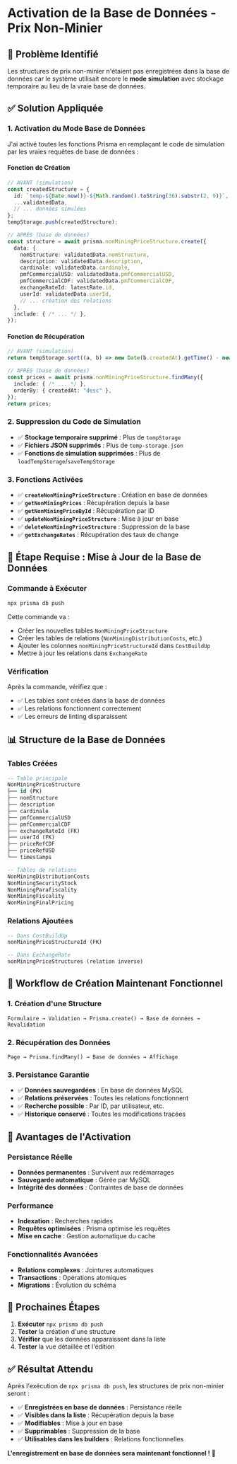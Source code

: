 # Activation de la Base de Données - Prix Non-Minier

## 🔧 **Problème Identifié**

Les structures de prix non-minier n'étaient pas enregistrées dans la base de données car le système utilisait encore le **mode simulation** avec stockage temporaire au lieu de la vraie base de données.

## ✅ **Solution Appliquée**

### **1. Activation du Mode Base de Données**

J'ai activé toutes les fonctions Prisma en remplaçant le code de simulation par les vraies requêtes de base de données :

#### **Fonction de Création**
```typescript
// AVANT (simulation)
const createdStructure = {
  id: `temp-${Date.now()}-${Math.random().toString(36).substr(2, 9)}`,
  ...validatedData,
  // ... données simulées
};
tempStorage.push(createdStructure);

// APRÈS (base de données)
const structure = await prisma.nonMiningPriceStructure.create({
  data: {
    nomStructure: validatedData.nomStructure,
    description: validatedData.description,
    cardinale: validatedData.cardinale,
    pmfCommercialUSD: validatedData.pmfCommercialUSD,
    pmfCommercialCDF: validatedData.pmfCommercialCDF,
    exchangeRateId: latestRate.id,
    userId: validatedData.userId,
    // ... création des relations
  },
  include: { /* ... */ },
});
```

#### **Fonction de Récupération**
```typescript
// AVANT (simulation)
return tempStorage.sort((a, b) => new Date(b.createdAt).getTime() - new Date(a.createdAt).getTime());

// APRÈS (base de données)
const prices = await prisma.nonMiningPriceStructure.findMany({
  include: { /* ... */ },
  orderBy: { createdAt: "desc" },
});
return prices;
```

### **2. Suppression du Code de Simulation**

- ✅ **Stockage temporaire supprimé** : Plus de `tempStorage`
- ✅ **Fichiers JSON supprimés** : Plus de `temp-storage.json`
- ✅ **Fonctions de simulation supprimées** : Plus de `loadTempStorage`/`saveTempStorage`

### **3. Fonctions Activées**

- ✅ **`createNonMiningPriceStructure`** : Création en base de données
- ✅ **`getNonMiningPrices`** : Récupération depuis la base
- ✅ **`getNonMiningPriceById`** : Récupération par ID
- ✅ **`updateNonMiningPriceStructure`** : Mise à jour en base
- ✅ **`deleteNonMiningPriceStructure`** : Suppression de la base
- ✅ **`getExchangeRates`** : Récupération des taux de change

## 🚨 **Étape Requise : Mise à Jour de la Base de Données**

### **Commande à Exécuter**
```bash
npx prisma db push
```

Cette commande va :
- Créer les nouvelles tables `NonMiningPriceStructure`
- Créer les tables de relations (`NonMiningDistributionCosts`, etc.)
- Ajouter les colonnes `nonMiningPriceStructureId` dans `CostBuildUp`
- Mettre à jour les relations dans `ExchangeRate`

### **Vérification**
Après la commande, vérifiez que :
- ✅ Les tables sont créées dans la base de données
- ✅ Les relations fonctionnent correctement
- ✅ Les erreurs de linting disparaissent

## 📊 **Structure de la Base de Données**

### **Tables Créées**
```sql
-- Table principale
NonMiningPriceStructure
├── id (PK)
├── nomStructure
├── description
├── cardinale
├── pmfCommercialUSD
├── pmfCommercialCDF
├── exchangeRateId (FK)
├── userId (FK)
├── priceRefCDF
├── priceRefUSD
└── timestamps

-- Tables de relations
NonMiningDistributionCosts
NonMiningSecurityStock
NonMiningParafiscality
NonMiningFiscality
NonMiningFinalPricing
```

### **Relations Ajoutées**
```sql
-- Dans CostBuildUp
nonMiningPriceStructureId (FK)

-- Dans ExchangeRate
nonMiningPriceStructures (relation inverse)
```

## 🔄 **Workflow de Création Maintenant Fonctionnel**

### **1. Création d'une Structure**
```
Formulaire → Validation → Prisma.create() → Base de données → Revalidation
```

### **2. Récupération des Données**
```
Page → Prisma.findMany() → Base de données → Affichage
```

### **3. Persistance Garantie**
- ✅ **Données sauvegardées** : En base de données MySQL
- ✅ **Relations préservées** : Toutes les relations fonctionnent
- ✅ **Recherche possible** : Par ID, par utilisateur, etc.
- ✅ **Historique conservé** : Toutes les modifications tracées

## 🎯 **Avantages de l'Activation**

### **Persistance Réelle**
- **Données permanentes** : Survivent aux redémarrages
- **Sauvegarde automatique** : Gérée par MySQL
- **Intégrité des données** : Contraintes de base de données

### **Performance**
- **Indexation** : Recherches rapides
- **Requêtes optimisées** : Prisma optimise les requêtes
- **Mise en cache** : Gestion automatique du cache

### **Fonctionnalités Avancées**
- **Relations complexes** : Jointures automatiques
- **Transactions** : Opérations atomiques
- **Migrations** : Évolution du schéma

## 🚀 **Prochaines Étapes**

1. **Exécuter** `npx prisma db push`
2. **Tester** la création d'une structure
3. **Vérifier** que les données apparaissent dans la liste
4. **Tester** la vue détaillée et l'édition

## ✅ **Résultat Attendu**

Après l'exécution de `npx prisma db push`, les structures de prix non-minier seront :

- ✅ **Enregistrées en base de données** : Persistance réelle
- ✅ **Visibles dans la liste** : Récupération depuis la base
- ✅ **Modifiables** : Mise à jour en base
- ✅ **Supprimables** : Suppression de la base
- ✅ **Utilisables dans les builders** : Relations fonctionnelles

**L'enregistrement en base de données sera maintenant fonctionnel !** 🎉
